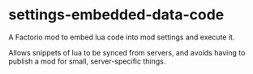 # settings-embedded-data-code

A Factorio mod to embed lua code into mod settings and execute it.

Allows snippets of lua to be synced from servers,
and avoids having to publish a mod for small, server-specific things.
